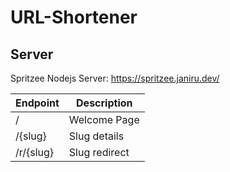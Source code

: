 # URL-Shortener

## Server
Spritzee Nodejs Server: https://spritzee.janiru.dev/
 
| Endpoint     | Description   |
|--------------|---------------|
| /            | Welcome Page  |
| /{slug}      | Slug details  |
| /r/{slug}    | Slug redirect |
